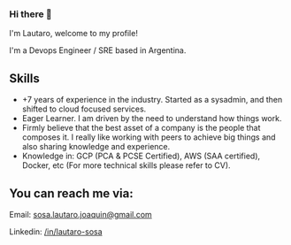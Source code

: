 ### Hi there 👋

I'm Lautaro, welcome to my profile!

I'm a Devops Engineer / SRE based in Argentina.


## Skills

- +7 years of experience in the industry. Started as a sysadmin, and then shifted to cloud focused services.
- Eager Learner. I am driven by the need to understand how things work.
- Firmly believe that the best asset of a company is the people that composes it. I really like working with peers to achieve big things and also sharing knowledge and experience. 
- Knowledge in: GCP (PCA & PCSE Certified), AWS (SAA certified), Docker, etc (For more technical skills please refer to CV).

## You can reach me via:

Email: <sosa.lautaro.joaquin@gmail.com>

Linkedin: [/in/lautaro-sosa](https://www.linkedin.com/in/lautaro-sosa/)

<!--
**lautitoti/lautitoti** is a ✨ _special_ ✨ repository because its `README.md` (this file) appears on your GitHub profile.

Here are some ideas to get you started:

- 🔭 I’m currently working on ...
- 🌱 I’m currently learning ...
- 👯 I’m looking to collaborate on ...
- 🤔 I’m looking for help with ...
- 💬 Ask me about ...
- 📫 How to reach me: ...
- 😄 Pronouns: ...
- ⚡ Fun fact: ...
-->
